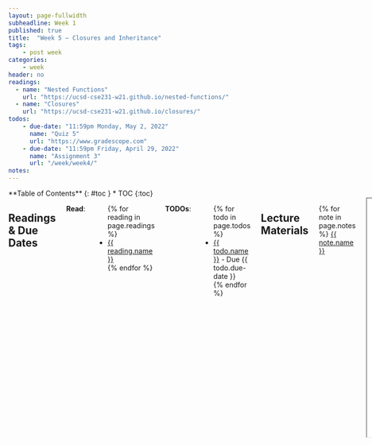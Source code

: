 ```yaml
---
layout: page-fullwidth
subheadline: Week 1
published: true
title:  "Week 5 – Closures and Inheritance"
tags:
    - post week
categories:
    - week
header: no
readings:
  - name: "Nested Functions"
    url: "https://ucsd-cse231-w21.github.io/nested-functions/"
  - name: "Closures"
    url: "https://ucsd-cse231-w21.github.io/closures/"
todos:
    - due-date: "11:59pm Monday, May 2, 2022"
      name: "Quiz 5"
      url: "https://www.gradescope.com"
    - due-date: "11:59pm Friday, April 29, 2022"
      name: "Assignment 3"
      url: "/week/week4/"
notes:
---
```



<div class="row">
<div class="medium-4 medium-push-8 columns" markdown="1">
<div class="panel radius fixed-toc"  data-options="sticky_on:large" markdown="1">
**Table of Contents**
{: #toc }
*  TOC
{:toc}
</div>
</div><!-- /.medium-4.columns -->

<div class="medium-8 medium-pull-4 columns" markdown="1">

## Readings & Due Dates

**Read**:

<ul>
{% for reading in page.readings %}
<li><a target="_blank" href="{{ reading.url }}">{{ reading.name }}</a></li>
{% endfor %}
</ul>

**TODOs**:

<ul>
{% for todo in page.todos %}
<li><a target="_blank" href="{{ todo.url }}">{{ todo.name }}</a> - Due {{ todo.due-date }}</li>
{% endfor %}
</ul>

## Lecture Materials

{% for note in page.notes %}
<a href="{{ note.url }}">{{ note.name }}</a>
<iframe src="{{ note.url }}/preview" width="640" height="480" allow="autoplay"></iframe>
{% else %}
_Links to podcasts, notes, and code from class will be here after they're created!_
{% endfor %}

## Assignment 3

**Due Friday, April 29th, at 11:59pm**

In this PA, you will design and implement a compiler for classes in ChocoPy. You
should not discuss your code and implementation with anyone.

You _can_:

- Ask for clarifications of the specification (though most of our answers will
be “check what ChocoPy does”)
- Ask for help with PA2 code/implementation (from us or other students)
- Ask for help/clarification on concepts from lecture handouts, readings, etc (with us or other students)
- Use any code we've provided or code from class
- Use online resources to help you understand WASM and Typescript
- Start from code from a PA2 submission (whether you reviewed it or not). **If
you do this** you agree to not share your code publicly, so that we aren't
pressuring people from the class to make their code public. If you write all of
your own code, you're welcome to publish it after the deadline (e.g. as part of
something you might share for job interviews, etc). Credit code you use; use
your judgment (if you just learned a neat trick from code you saw, probably fine
to use and share, but don't copy paste large blocks of code and make public).

We won't answer questions about your PA3 implementation, or help with debugging
it. The purpose of this PA is to evaluate how well you learned material from the
first half of the course; you might learn a lot from it, but there should be no
new or surprising material. So this is one of few truly
**individual assessments** in this course.

## Language Specification

You'll be implementing the following subset of ChocoPy:

<pre>
<code>program := &lt;var_def | class_def><sup>*</sup> &lt;stmt><sup>*</sup>
class_def := class &lt;name>(object):
                  &lt;var_def | method_def><sup>+</sup>
var_def := &lt;typed_var> = &lt;literal>
typed_var := &lt;name> : &lt;type>
method_def := def &lt;name>(self: &lt;type> [, &lt;typed_var>]<sup>*</sup>) [-> &lt;type>]<sup>?</sup>: &lt;method_body>
method_body := &lt;var_def><sup>*</sup> &lt;stmt><sup>+</sup>
stmt := &lt;name> = &lt;expr>
      | &lt;expr>.&lt;name> = &lt;expr>
      | if &lt;expr>: &lt;stmt><sup>+</sup> else: &lt;stmt><sup>+</sup>
      | return &lt;expr><sup>?</sup>
      | &lt;expr>
      | pass
expr := &lt;literal>
      | &lt;name>
      | &lt;uniop> &lt;expr>
      | &lt;expr> &lt;binop> &lt;expr>
      | ( &lt;expr> )
      | print(&lt;expr>)
      | &lt;name>()
      | &lt;expr>.&lt;name>
      | &lt;expr>.&lt;name>([&lt;expr> [, &lt;expr>]<sup>*</sup>]<sup>?</sup>)
uniop := not | -
binop := + | - | * | // | % | == | != | &lt;= | >= | &lt; | > | is
literal := None
         | True
         | False
         | &lt;number>
type := int | bool | &lt;name>
number := 32-bit integer literals
name := Python identifiers other than `print` or keywords
</code>
</pre>

We will explicitly _exclude_ inheritance from the subset we implement. We
also limit the subset beyond the limitations in PA2:

- There are no function definitions (but there are method definitions, which
are quite similar)
- If-else statements always have a then branch and an else branch, with no
`elif`
- There are no `while` loops
- As with PA2, there are no lists, strings, for loops, nested functions, or
global/nonlocal declarations

The behavior of a program in the subset described above is specified to be the
behavior of ChocoPy on that program. Programs outside the subset of the grammar
defined can have any behavior, so if you have a compiler you want to start from
that implements more of PA2, feel free, and in particular you don't have to
report parse errors for programs outside this grammar (we prefer it if you have
some sensible parse errors, but it's too hard to specify what “sensible” means
there, so we leave it open).

Note that by “behavior” we mean both the static and dynamic behavior. So if
ChocoPy fails to compile a program with a type error, your compiler should as
well. Error messages don't need to match ChocoPy exactly, but should use the
same important keywords in the same cases so that it's recognizably close.
## Interfaces

To automatically test your compiler, we will need your implementation to respect
the requirements at
[https://github.com/ucsd-cse231-s22/pa3-tests](https://github.com/ucsd-cse231-s22/pa3-tests)

The testing strategy in that repository will be used in the autograder to test
your implementation for this PA. For reference, `run` should compile and
evaluate a given program, and we'll rely on the output of `print` to test its
behavior. `typeCheck` should type-check a given program and return the _type_ of
the last statement in the body of the program.

Make sure you're able to `npm test` locally before uploading to the autograder.

## Recommendations, Starting Points, and Resources

There is no official starter code for the project; feel free to use any of the
resources outlined above or provided from class to start.

You are also free to use the internet, books, other course resources, and any
programming tools. The only constraint is that you can't have communication
with others (inside or outside the class) to help complete your
implementation.

If you were unhappy with your PA2, it's not a bad idea to either start from a
compiler you think is pretty good, or just start from scratch. You might be
surprised how much you've learned and how much progress you can make starting
from a blank slate for PA3, and how much you have to modify a PA2
implementation to get to PA3.

## Grading and Handin

A number of automated tests will be run on your compiler in order to assess it.
We will run a more extensive set of tests that we do not share that will also be
a part of your grade.

You will submit your code to Gradescope (available on Friday), and you should
see immediate feedback on which tests you passed and failed from the subset
we've shared.

